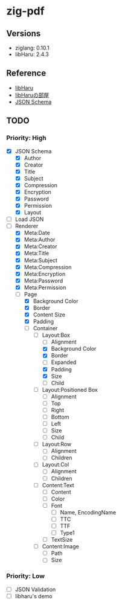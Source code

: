 # zig-pdf

## Versions

* ziglang: 0.10.1
* libHaru: 2.4.3

## Reference

* [libHaru](http://libharu.org/)
* [libHaruの部屋](http://www.t-net.ne.jp/~cyfis/libharu/)  
* [JSON Schema](https://json-schema.org/understanding-json-schema/)

## TODO

### Priority: High

- [x] JSON Schema
  - [x] Author
  - [x] Creator
  - [x] Title
  - [x] Subject
  - [x] Compression
  - [x] Encryption
  - [x] Password
  - [x] Permission
  - [x] Layout
- [ ] Load JSON
- [ ] Renderer
  - [x] Meta:Date
  - [x] Meta:Author
  - [x] Meta:Creator
  - [x] Meta:Title
  - [x] Meta:Subject
  - [x] Meta:Compression
  - [x] Meta:Encryption
  - [x] Meta:Password
  - [x] Meta:Permission
  - [ ] Page
    - [x] Background Color
    - [x] Border
    - [x] Content Size
    - [x] Padding
    - [ ] Container
      - [ ] Layout:Box
        - [ ] Alignment
        - [x] Background Color
        - [x] Border
        - [ ] Expanded
        - [x] Padding
        - [x] Size
        - [ ] Child
      - [ ] Layout:Positioned Box
        - [ ] Alignment
        - [ ] Top
        - [ ] Right
        - [ ] Bottom
        - [ ] Left
        - [ ] Size
        - [ ] Child
      - [ ] Layout:Row
        - [ ] Alignment
        - [ ] Children
      - [ ] Layout:Col
        - [ ] Alignment
        - [ ] Children
      - [ ] Content:Text
        - [ ] Content
        - [ ] Color
        - [ ] Font
          - [ ] Name, EncodingName
          - [ ] TTC
          - [ ] TTF
          - [ ] Type1
        - [ ] TextSize
      - [ ] Content:Image
        - [ ] Path
        - [ ] Size

### Priority: Low

- [ ] JSON Validation
- [ ] libharu's demo